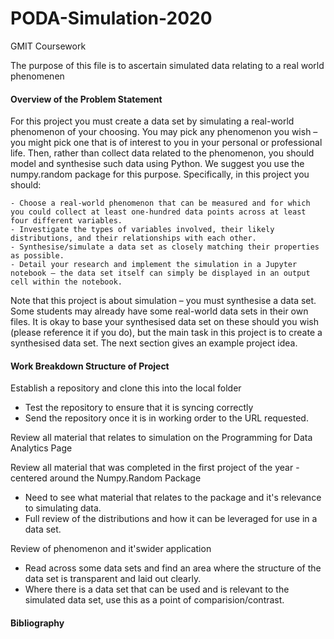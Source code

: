 # PODA-Simulation-2020
GMIT Coursework

The purpose of this file is to ascertain simulated data relating to a real world phenomenen

#### Overview of the Problem Statement
For this project you must create a data set by simulating a real-world phenomenon of your choosing. You may pick any phenomenon you wish – you might pick one that is of interest to you in your personal or professional life. Then, rather than collect data
related to the phenomenon, you should model and synthesise such data using Python. We suggest you use the numpy.random package for this purpose. Specifically, in this project you should:

    - Choose a real-world phenomenon that can be measured and for which you could collect at least one-hundred data points across at least four different variables.
    - Investigate the types of variables involved, their likely distributions, and their relationships with each other.
    - Synthesise/simulate a data set as closely matching their properties as possible.
    - Detail your research and implement the simulation in a Jupyter notebook – the data set itself can simply be displayed in an output cell within the notebook.

Note that this project is about simulation – you must synthesise a data set. Some students may already have some real-world data sets in their own files. It is okay to base your synthesised data set on these should you wish (please reference it if you do),
but the main task in this project is to create a synthesised data set. The next section gives an example project idea.


#### Work Breakdown Structure of Project

Establish a repository and clone this into the local folder
- Test the repository to ensure that it is syncing correctly
- Send the repository once it is in working order to the URL requested. 

Review all material that relates to simulation on the Programming for Data Analytics Page

Review all material that was completed in the first project of the year - centered around the Numpy.Random Package
- Need to see what material that relates to the package and it's relevance to simulating data. 
- Full review of the distributions and how it can be leveraged for use in a data set. 

Review of phenomenon and it'swider application
- Read across some data sets and find an area where the structure of the data set is transparent and laid out clearly. 
- Where there is a data set that can be used and is relevant to the simulated data set, use this as a point of comparision/contrast.







#### Bibliography

